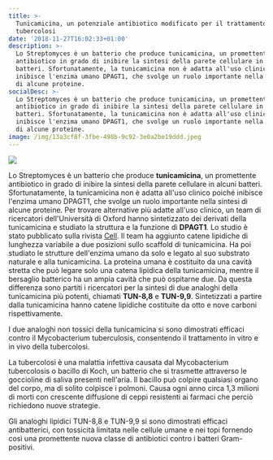 ```yaml
---
title: >-
  Tunicamicina, un potenziale antibiotico modificato per il trattamento della
  tubercolosi
date: '2018-11-27T16:02:33+01:00'
description: >-
  Lo Streptomyces è un batterio che produce tunicamicina, un promettente
  antibiotico in grado di inibire la sintesi della parete cellulare in alcuni
  batteri. Sfortunatamente, la tunicamicina non è adatta all'uso clinico poiché
  inibisce l'enzima umano DPAGT1, che svolge un ruolo importante nella sintesi
  di alcune proteine. 
socialDesc: >-
  Lo Streptomyces è un batterio che produce tunicamicina, un promettente
  antibiotico in grado di inibire la sintesi della parete cellulare in alcuni
  batteri. Sfortunatamente, la tunicamicina non è adatta all'uso clinico poiché
  inibisce l'enzima umano DPAGT1, che svolge un ruolo importante nella sintesi
  di alcune proteine. 
image: /img/13a3cf8f-3fbe-498b-9c92-3e0a2be19ddd.jpeg
---
```

![](/img/13a3cf8f-3fbe-498b-9c92-3e0a2be19ddd.jpeg)

Lo Streptomyces è un batterio che produce **tunicamicina**, un promettente antibiotico in grado di inibire la sintesi della parete cellulare in alcuni batteri. Sfortunatamente, la tunicamicina non è adatta all'uso clinico poiché inibisce l'enzima umano DPAGT1, che svolge un ruolo importante nella sintesi di alcune proteine. Per trovare alternative più adatte all'uso clinico, un team di ricercatori dell'Università di Oxford hanno sintetizzato dei derivati ​​della tunicamicina e studiato la struttura e la funzione di **DPAGT1**. Lo studio è stato pubblicato sulla rivista [Cell](https://www.cell.com/cell/fulltext/S0092-8674(18)31393-X?_returnURL=https%3A%2F%2Flinkinghub.elsevier.com%2Fretrieve%2Fpii%2FS009286741831393X%3Fshowall%3Dtrue). Il team ha aggiunto catene lipidiche di lunghezza variabile a due posizioni sullo scaffold di tunicamicina. Ha poi studiato le strutture dell'enzima umano da solo e legato al suo substrato naturale e alla tunicamicina. La proteina umana è costituito da una cavità stretta che può legare solo una catena lipidica della tunicamicina, mentre il bersaglio batterico ha un ampia cavità che può ospitarne due. Da questa differenza sono partiti i ricercatori per la sintesi di due analoghi della tunicamicina più potenti, chiamati **TUN-8,8** e **TUN-9,9**. Sintetizzati a partire dalla tunicamicina hanno catene lipidiche costituite da otto e nove carboni rispettivamente. 

I due analoghi non tossici della tunicamicina si sono dimostrati efficaci contro il Mycobacterium tuberculosis, consentendo il trattamento in vitro e in vivo della tubercolosi.

La tubercolosi è una malattia infettiva causata dal Mycobacterium tubercolosis o bacillo di Koch, un batterio che si trasmette attraverso le goccioline di saliva presenti nell'aria. Il bacillo può colpire qualsiasi organo del corpo, ma di solito colpisce i polmoni. Causa ogni anno circa 1,3 milioni di morti con crescente diffusione di ceppi resistenti ai farmaci che perciò richiedono nuove strategie.

Gli analoghi lipidici TUN-8,8 e TUN-9,9 si sono dimostrati efficaci antibatterici, con tossicità limitata nelle cellule umane e nei topi fornendo così una promettente nuova classe di antibiotici contro i batteri Gram-positivi.
